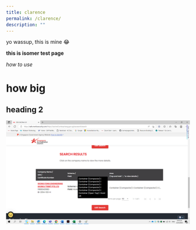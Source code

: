 ```yaml
---
title: clarence
permalink: /clarence/
description: ""
---
```

yo wassup, this is mine :joy:

**this is isomer test page**

*how to use*
# how big #
## heading 2 ##
![test pic](/images/wong%20fong%20pic%201.png)